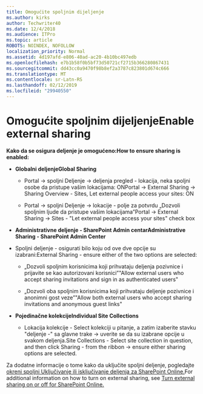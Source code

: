 ```yaml
---
title: Omogućite spoljnim dijeljenje
ms.author: kirks
author: Techwriter40
ms.date: 12/4/2018
ms.audience: ITPro
ms.topic: article
ROBOTS: NOINDEX, NOFOLLOW
localization_priority: Normal
ms.assetid: 4d197afd-e806-40ad-ac20-4b10bc497edb
ms.openlocfilehash: e7b1b58f0b5bf73d50721cf2715b366280867431
ms.sourcegitcommit: dd43cc0a9470f98b8ef2a3787c823801d674c666
ms.translationtype: MT
ms.contentlocale: sr-Latn-RS
ms.lasthandoff: 02/12/2019
ms.locfileid: "29940550"
---
```

# <a name="enable-external-sharing"></a><span data-ttu-id="4b2f4-102">Omogućite spoljnim dijeljenje</span><span class="sxs-lookup"><span data-stu-id="4b2f4-102">Enable external sharing</span></span>

 <span data-ttu-id="4b2f4-103">**Kako da se osigura deljenje je omogućeno:**</span><span class="sxs-lookup"><span data-stu-id="4b2f4-103">**How to ensure sharing is enabled:**</span></span>
  
- <span data-ttu-id="4b2f4-104">**Globalni deljenje**</span><span class="sxs-lookup"><span data-stu-id="4b2f4-104">**Global Sharing**</span></span>
    
  - <span data-ttu-id="4b2f4-105">Portal -\> spoljni Deljenje -\> deljenja pregled - lokacija, neka spoljni osobe da pristupe vašim lokacijama: ON</span><span class="sxs-lookup"><span data-stu-id="4b2f4-105">Portal -\> External Sharing -\> Sharing Overview - Sites, Let external people access your sites: ON</span></span>
    
  - <span data-ttu-id="4b2f4-106">Portal -\> spoljni Deljenje -\> lokacije - polje za potvrdu „Dozvoli spoljnim ljude da pristupe vašim lokacijama”</span><span class="sxs-lookup"><span data-stu-id="4b2f4-106">Portal -\> External Sharing -\> Sites - "Let external people access your sites" check box</span></span>
    
- <span data-ttu-id="4b2f4-107">**Administrativne deljenje - SharePoint Admin centar**</span><span class="sxs-lookup"><span data-stu-id="4b2f4-107">**Administrative Sharing - SharePoint Admin Center**</span></span>
    
- <span data-ttu-id="4b2f4-108">Spoljni deljenje - osigurati bilo koju od ove dve opcije su izabrani:</span><span class="sxs-lookup"><span data-stu-id="4b2f4-108">External Sharing - ensure either of the two options are selected:</span></span>
    
  - <span data-ttu-id="4b2f4-109">„Dozvoli spoljnim korisnicima koji prihvataju deljenja pozivnice i prijavite se kao autorizovani korisnici”</span><span class="sxs-lookup"><span data-stu-id="4b2f4-109">"Allow external users who accept sharing invitations and sign in as authenticated users"</span></span>
    
  - <span data-ttu-id="4b2f4-110">„Dozvoli oba spoljnim korisnicima koji prihvataju deljenje pozivnice i anonimni gost veze”</span><span class="sxs-lookup"><span data-stu-id="4b2f4-110">"Allow both external users who accept sharing invitations and anonymous guest links"</span></span>
    
- <span data-ttu-id="4b2f4-111">**Pojedinačne kolekcije**</span><span class="sxs-lookup"><span data-stu-id="4b2f4-111">**Individual Site Collections**</span></span>
    
  - <span data-ttu-id="4b2f4-112">Lokacija kolekcije - Select kolekciji u pitanje, a zatim izaberite stavku "deljenje -" sa glavne trake -\> uverite se da su izabrane opcije u svakom deljenja.</span><span class="sxs-lookup"><span data-stu-id="4b2f4-112">Site Collections - Select site collection in question, and then click Sharing - from the ribbon -\> ensure either sharing options are selected.</span></span>
    
<span data-ttu-id="4b2f4-113">Za dodatne informacije o tome kako da uključite spoljni deljenje, pogledajte [okreni spoljni Uključivanje ili isključivanje deljenja za SharePoint Online.](https://go.microsoft.com/fwlink/?linkid=2047681&amp;clcid=0x409)</span><span class="sxs-lookup"><span data-stu-id="4b2f4-113">For additional information on how to turn on external sharing, see [Turn external sharing on or off for SharePoint Online.](https://go.microsoft.com/fwlink/?linkid=2047681&amp;clcid=0x409)</span></span>
  

